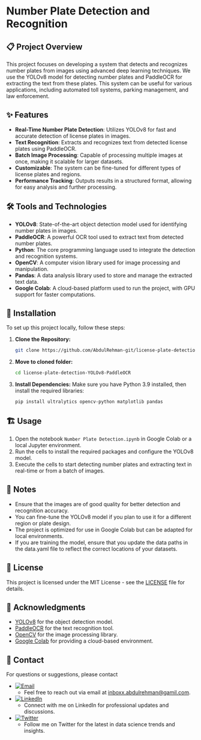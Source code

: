# Number Plate Detection and Recognition

## 📋 Project Overview

This project focuses on developing a system that detects and recognizes number plates from images using advanced deep learning techniques. We use the YOLOv8 model for detecting number plates and PaddleOCR for extracting the text from these plates. This system can be useful for various applications, including automated toll systems, parking management, and law enforcement.

## ✨ Features

- **Real-Time Number Plate Detection**: Utilizes YOLOv8 for fast and accurate detection of license plates in images.
- **Text Recognition**: Extracts and recognizes text from detected license plates using PaddleOCR.
- **Batch Image Processing**: Capable of processing multiple images at once, making it scalable for larger datasets.
- **Customizable**: The system can be fine-tuned for different types of license plates and regions.
- **Performance Tracking**: Outputs results in a structured format, allowing for easy analysis and further processing.

## 🛠️ Tools and Technologies

- **YOLOv8**: State-of-the-art object detection model used for identifying number plates in images.
- **PaddleOCR**: A powerful OCR tool used to extract text from detected number plates.
- **Python**: The core programming language used to integrate the detection and recognition systems.
- **OpenCV**: A computer vision library used for image processing and manipulation.
- **Pandas**: A data analysis library used to store and manage the extracted text data.
- **Google Colab**: A cloud-based platform used to run the project, with GPU support for faster computations.

## 🚀 Installation

To set up this project locally, follow these steps:

1. **Clone the Repository:**
    ```bash
    git clone https://github.com/AbdulRehman-git/license-plate-detection-YOLOv8-PaddleOCR.git
    ```

2. **Move to cloned folder:**
    ```bash
    cd license-plate-detection-YOLOv8-PaddleOCR
    ```

3. **Install Dependencies:**
    Make sure you have Python 3.9 installed, then install the required libraries:
    ```bash
    pip install ultralytics opencv-python matplotlib pandas
    ```

## 🏗️ Usage

1. Open the notebook `Number Plate Detection.ipynb` in Google Colab or a local Jupyter environment.
2. Run the cells to install the required packages and configure the YOLOv8 model.
3. Execute the cells to start detecting number plates and extracting text in real-time or from a batch of images.

## 📝 Notes

- Ensure that the images are of good quality for better detection and recognition accuracy.
- You can fine-tune the YOLOv8 model if you plan to use it for a different region or plate design.
- The project is optimized for use in Google Colab but can be adapted for local environments.
- If you are training the model, ensure that you update the data paths in the data.yaml file to reflect the correct locations of your datasets.

## 📜 License

This project is licensed under the MIT License - see the [LICENSE](LICENSE) file for details.

## 🙏 Acknowledgments

- [YOLOv8](https://github.com/ultralytics/yolov8) for the object detection model.
- [PaddleOCR](https://github.com/PaddlePaddle/PaddleOCR) for the text recognition tool.
- [OpenCV](https://opencv.org/) for the image processing library.
- [Google Colab](https://colab.research.google.com/) for providing a cloud-based environment.

## 📧 Contact

For questions or suggestions, please contact 
- [![Email](https://img.shields.io/badge/Gmail-Contact-red)](mailto:inboxx.abdulrehman@gamil.com)
  - Feel free to reach out via email at inboxx.abdulrehman@gamil.com.
- [![LinkedIn](https://img.shields.io/badge/LinkedIn-Connect-blue)](http://www.linkedin.com/in/abdul-rehman-052292271)
  - Connect with me on LinkedIn for professional updates and discussions.
- [![Twitter](https://img.shields.io/badge/Twitter-Follow-blue)](https://twitter.com/AbdulRehman_twt)
  - Follow me on Twitter for the latest in data science trends and insights.

